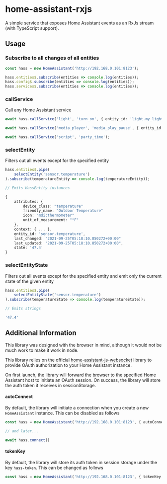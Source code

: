 # home-assistant-rxjs
A simple service that exposes Home Assistant events as an RxJs stream (with TypeScript support).

## Usage

### Subscribe to all changes of all entities

```TypeScript
const hass = new HomeAssistant('http://192.168.0.101:8123');

hass.entities$.subscribe(entities => console.log(entities));
hass.config$.subscribe(entities => console.log(entities));
hass.services$.subscribe(entities => console.log(entities));
```

### callService

Call any Home Assistant service

```TypeScript
await hass.callService('light', 'turn_on', { entity_id: 'light.my_light', brightness_pct: 50, color_name: 'blue' });

await hass.callService('media_player', 'media_play_pause', { entity_id: 'media_player.my_music_player'});

await hass.callService('script', 'party_time');
```
### selectEntity

Filters out all events except for the specified entity

```TypeScript
hass.entities$.pipe(
    selectEntity('sensor.temperature')
).subscribe(temperatureEntity => console.log(temperatureEntity));

// Emits HassEntity instances 

{
    attributes: { 
        device_class: "temperature"
        friendly_name: "Outdoor Temperature"
        icon: "mdi:thermometer"
        unit_of_measurement: "°F"
    },
    context: { ... },
    entity_id: 'sensor.temperature',
    last_changed: "2021-09-25T05:18:10.850272+00:00"
    last_updated: "2021-09-25T05:18:10.850272+00:00",
    state: '47.4'
}

```

### selectEntityState

Filters out all events except for the specified entity and emit only the current state of the given entity

```TypeScript
hass.entities$.pipe(
    selectEntityState('sensor.temperature')
).subscribe(temperatureState => console.log(temperatureState));

// Emits strings

'47.4'
```

## Additional Information

This library was designed with the browser in mind, although it would not be much work to make it work in node. 

This library relies on the official [home-assistant-js-websocket](https://github.com/home-assistant/home-assistant-js-websocket) library to provide OAuth authorization to your Home Assistant instance.

On first launch, the library will forward the browser to the specified Home Assistant host to initiate an OAuth session. On success, the library will store the auth token it receives in sessionStorage.

#### autoConnect

By default, the library will initiate a connection when you create a new `HomeAssistant` instance. This can be disabled as follows

```TypeScript
const hass = new HomeAssistant('http://192.168.0.101:8123', { autoConnect: false });

// and later...

await hass.connect()
```

#### tokenKey

By default, the library will store its auth token in session storage under the key `hass-token`. This can be changed as follows

```TypeScript
const hass = new HomeAssistant('http://192.168.0.101:8123', { tokenKey: 'some-other-key' });
```
